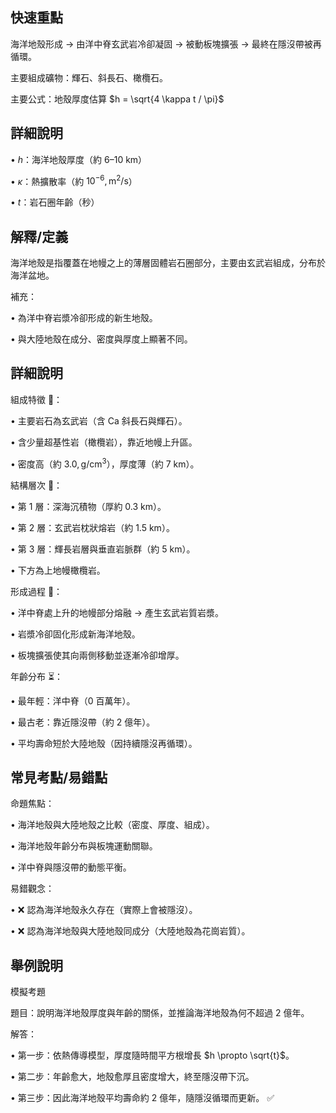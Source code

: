## 快速重點

海洋地殼形成 → 由洋中脊玄武岩冷卻凝固 → 被動板塊擴張 → 最終在隱沒帶被再循環。

主要組成礦物：輝石、斜長石、橄欖石。

主要公式：地殼厚度估算 $h = \sqrt{4 \kappa t / \pi}$

## 詳細說明

• $h$：海洋地殼厚度（約 6–10 km）

• $\kappa$：熱擴散率（約 $10^{-6} , \mathrm{m^{2}/s}$）

• $t$：岩石圈年齡（秒）


## 解釋/定義

海洋地殼是指覆蓋在地幔之上的薄層固體岩石圈部分，主要由玄武岩組成，分布於海洋盆地。

補充：

• 為洋中脊岩漿冷卻形成的新生地殼。

• 與大陸地殼在成分、密度與厚度上顯著不同。


## 詳細說明

組成特徵 🌋：

• 主要岩石為玄武岩（含 $\mathrm{Ca}$ 斜長石與輝石）。

• 含少量超基性岩（橄欖岩），靠近地幔上升區。

• 密度高（約 $3.0 , \mathrm{g/cm^{3}}$），厚度薄（約 7 km）。

結構層次 🧱：

• 第 1 層：深海沉積物（厚約 0.3 km）。

• 第 2 層：玄武岩枕狀熔岩（約 1.5 km）。

• 第 3 層：輝長岩層與垂直岩脈群（約 5 km）。

• 下方為上地幔橄欖岩。

形成過程 🌊：

• 洋中脊處上升的地幔部分熔融 → 產生玄武岩質岩漿。

• 岩漿冷卻固化形成新海洋地殼。

• 板塊擴張使其向兩側移動並逐漸冷卻增厚。

年齡分布 ⏳：

• 最年輕：洋中脊（0 百萬年）。

• 最古老：靠近隱沒帶（約 2 億年）。

• 平均壽命短於大陸地殼（因持續隱沒再循環）。


## 常見考點/易錯點

命題焦點：

• 海洋地殼與大陸地殼之比較（密度、厚度、組成）。

• 海洋地殼年齡分布與板塊運動關聯。

• 洋中脊與隱沒帶的動態平衡。

易錯觀念：

• ❌ 認為海洋地殼永久存在（實際上會被隱沒）。

• ❌ 認為海洋地殼與大陸地殼同成分（大陸地殼為花崗岩質）。


## 舉例說明

模擬考題

題目：說明海洋地殼厚度與年齡的關係，並推論海洋地殼為何不超過 2 億年。

解答：

• 第一步：依熱傳導模型，厚度隨時間平方根增長 $h \propto \sqrt{t}$。

• 第二步：年齡愈大，地殼愈厚且密度增大，終至隱沒帶下沉。

• 第三步：因此海洋地殼平均壽命約 2 億年，隨隱沒循環而更新。 ✅
